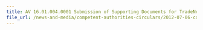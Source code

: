 ```yaml
---
title: AV 16.01.004.0001 Submission of Supporting Documents for TradeNet Declarations for Import, Export & Tansphipment of Wildlife Products (Including Cites-Listed Products) 
file_url: /news-and-media/competent-authorities-circulars/2012-07-06-ca.pdf
---
```

